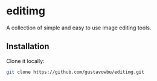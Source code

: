 # editimg

A collection of simple and easy to use image editing tools.

## Installation

Clone it locally:

```bash
git clone https://github.com/gustavowbu/editimg.git